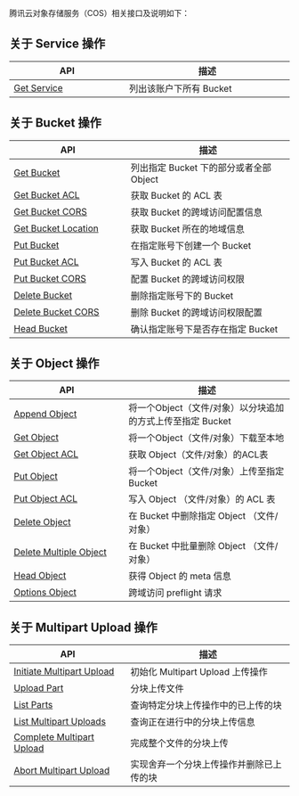 腾讯云对象存储服务（COS）相关接口及说明如下：

## 关于 Service 操作
<style rel="stylesheet">
table th:nth-of-type(1) {
width: 350px;	
}
table th:nth-of-type(2) {
width:550px;	
}
</style>

| API | 描述 |
|---------|---------|
| [Get Service](https://www.qcloud.com/document/product/436/8291) | 列出该账户下所有 Bucket  | 

## 关于 Bucket 操作

| API | 描述 |
|---------|---------|
| [Get Bucket](https://www.qcloud.com/document/product/436/7734) | 列出指定 Bucket 下的部分或者全部 Object | 
| [Get Bucket ACL](https://www.qcloud.com/document/product/436/7733) | 获取 Bucket 的 ACL 表 | 
| [Get Bucket CORS](https://www.qcloud.com/document/product/436/8274) | 获取 Bucket 的跨域访问配置信息 | 
| [Get Bucket Location](https://www.qcloud.com/document/product/436/8275) | 获取 Bucket 所在的地域信息 | 
| [Put Bucket](https://www.qcloud.com/document/product/436/7738) | 在指定账号下创建一个 Bucket | 
| [Put Bucket ACL ](https://www.qcloud.com/document/product/436/7737)| 写入 Bucket 的 ACL 表 | 
| [Put Bucket CORS](https://www.qcloud.com/document/product/436/8279) | 配置 Bucket 的跨域访问权限 | 
| [Delete Bucket](https://www.qcloud.com/document/product/436/7732) | 删除指定账号下的 Bucket  | 
| [Delete Bucket CORS](https://www.qcloud.com/document/product/436/8283) | 删除 Bucket 的跨域访问权限配置  | 
| [Head Bucket](https://www.qcloud.com/document/product/436/7735) | 确认指定账号下是否存在指定 Bucket | 


## 关于 Object 操作

| API | 描述 |
|---------|---------|
| [Append Object](https://www.qcloud.com/document/product/436/7741) | 将一个Object（文件/对象）以分块追加的方式上传至指定 Bucket  | 
| [Get Object](https://www.qcloud.com/document/product/436/7753) | 将一个Object（文件/对象）下载至本地 | 
| [Get Object ACL](https://www.qcloud.com/document/product/436/7744) | 获取 Object（文件/对象）的ACL表 | 
| [Put Object](https://www.qcloud.com/document/product/436/7749) | 将一个Object（文件/对象）上传至指定 Bucket  | 
| [Put Object ACL](https://www.qcloud.com/document/product/436/7748) | 写入 Object （文件/对象）的 ACL 表 | 
| [Delete Object](https://www.qcloud.com/document/product/436/7743) | 在 Bucket 中删除指定 Object （文件/对象） | 
| [Delete Multiple Object](https://www.qcloud.com/document/product/436/8289) | 在 Bucket 中批量删除 Object （文件/对象） | 
| [Head Object](https://www.qcloud.com/document/product/436/7745) | 获得 Object 的 meta 信息 | 
| [Options Object](https://www.qcloud.com/document/product/436/8288) | 跨域访问 preflight 请求| 


## 关于 Multipart Upload 操作

| API | 描述 |
|---------|---------|
| [Initiate Multipart Upload](https://www.qcloud.com/document/product/436/7746) | 初始化 Multipart Upload 上传操作 | 
| [Upload Part](https://www.qcloud.com/document/product/436/7750) | 分块上传文件 | 
| [List Parts](https://www.qcloud.com/document/product/436/7747) | 查询特定分块上传操作中的已上传的块 | 
| [List Multipart Uploads](https://www.qcloud.com/document/product/436/7736) | 查询正在进行中的分块上传信息 | 
| [Complete Multipart Upload](https://www.qcloud.com/document/product/436/7742) | 完成整个文件的分块上传 | 
| [Abort Multipart Upload](https://www.qcloud.com/document/product/436/7740) | 实现舍弃一个分块上传操作并删除已上传的块 | 
